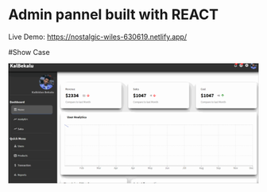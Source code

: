 # Admin pannel built with REACT

Live Demo: https://nostalgic-wiles-630619.netlify.app/



#Show Case

![](ShowCase.gif)
